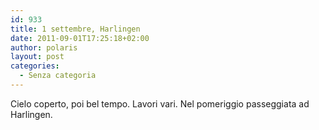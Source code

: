 ```yaml
---
id: 933
title: 1 settembre, Harlingen
date: 2011-09-01T17:25:18+02:00
author: polaris
layout: post
categories:
  - Senza categoria
---
```

Cielo coperto, poi bel tempo. Lavori vari. Nel pomeriggio passeggiata ad Harlingen.